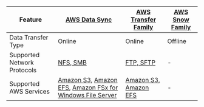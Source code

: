 
| Feature                     | [AWS Data Sync](AWSDataSync.md)                                                                                                                                                                                                                            | [AWS Transfer Family](AWSTransferFamily.md)                                                                                             | [AWS Snow Family](AWSSnowFamily.md) |
|-----------------------------|------------------------------------------------------------------------------------------------------------------------------------------------------------------------------------------------------------------------------------------------------------|-----------------------------------------------------------------------------------------------------------------------------------------|-------------------------------------|
| Data Transfer Type          | Online                                                                                                                                                                                                                                                     | Online                                                                                                                                  | Offline                             |
| Supported Network Protocols | [NFS, SMB](../7_StorageServices/Network-Protocols.md)                                                                                                                                                                                            | [FTP, SFTP](../7_StorageServices/Network-Protocols.md)                                                                        | -                                   |
| Supported AWS Services      | [Amazon S3](../7_StorageServices/3_ObjectStorageS3/Readme.md), [Amazon EFS](../7_StorageServices/2_FileStorageTypes/AmazonEFS.md), [Amazon FSx for Windows File Server](../7_StorageServices/2_FileStorageTypes/AmazonFsXForWindowsFileServer.md) | [Amazon S3](../7_StorageServices/3_ObjectStorageS3/Readme.md), [Amazon EFS](../7_StorageServices/2_FileStorageTypes/AmazonEFS.md) | -                                   |
